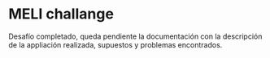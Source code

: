 # MELI challange

Desafío completado, queda pendiente la documentación con la descripción de la appliación realizada, supuestos y problemas encontrados.
